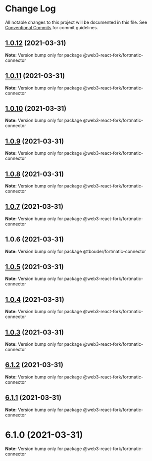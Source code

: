 # Change Log

All notable changes to this project will be documented in this file.
See [Conventional Commits](https://conventionalcommits.org) for commit guidelines.

## [1.0.12](https://github.com/TBouder/web3-react-fork/compare/@web3-react-fork/fortmatic-connector@1.0.11...@web3-react-fork/fortmatic-connector@1.0.12) (2021-03-31)

**Note:** Version bump only for package @web3-react-fork/fortmatic-connector





## [1.0.11](https://github.com/TBouder/web3-react-fork/compare/@web3-react-fork/fortmatic-connector@1.0.10...@web3-react-fork/fortmatic-connector@1.0.11) (2021-03-31)

**Note:** Version bump only for package @web3-react-fork/fortmatic-connector





## [1.0.10](https://github.com/TBouder/web3-react-fork/compare/@web3-react-fork/fortmatic-connector@1.0.9...@web3-react-fork/fortmatic-connector@1.0.10) (2021-03-31)

**Note:** Version bump only for package @web3-react-fork/fortmatic-connector





## [1.0.9](https://github.com/TBouder/web3-react-fork/compare/@web3-react-fork/fortmatic-connector@1.0.8...@web3-react-fork/fortmatic-connector@1.0.9) (2021-03-31)

**Note:** Version bump only for package @web3-react-fork/fortmatic-connector





## [1.0.8](https://github.com/TBouder/web3-react-fork/compare/@web3-react-fork/fortmatic-connector@1.0.7...@web3-react-fork/fortmatic-connector@1.0.8) (2021-03-31)

**Note:** Version bump only for package @web3-react-fork/fortmatic-connector





## [1.0.7](https://github.com/TBouder/web3-react-fork/compare/@web3-react-fork/fortmatic-connector@1.0.5...@web3-react-fork/fortmatic-connector@1.0.7) (2021-03-31)

**Note:** Version bump only for package @web3-react-fork/fortmatic-connector





## 1.0.6 (2021-03-31)

**Note:** Version bump only for package @tbouder/fortmatic-connector





## [1.0.5](https://github.com/TBouder/web3-react-fork/compare/@web3-react-fork/fortmatic-connector@1.0.4...@web3-react-fork/fortmatic-connector@1.0.5) (2021-03-31)

**Note:** Version bump only for package @web3-react-fork/fortmatic-connector





## [1.0.4](https://github.com/TBouder/web3-react-fork/compare/@web3-react-fork/fortmatic-connector@1.0.3...@web3-react-fork/fortmatic-connector@1.0.4) (2021-03-31)

**Note:** Version bump only for package @web3-react-fork/fortmatic-connector





## [1.0.3](https://github.com/TBouder/web3-react-fork/compare/@web3-react-fork/fortmatic-connector@6.1.2...@web3-react-fork/fortmatic-connector@1.0.3) (2021-03-31)

**Note:** Version bump only for package @web3-react-fork/fortmatic-connector





## [6.1.2](https://github.com/TBouder/web3-react-fork/compare/@web3-react-fork/fortmatic-connector@6.1.1...@web3-react-fork/fortmatic-connector@6.1.2) (2021-03-31)

**Note:** Version bump only for package @web3-react-fork/fortmatic-connector





## [6.1.1](https://github.com/TBouder/web3-react-fork/compare/@web3-react-fork/fortmatic-connector@6.1.0...@web3-react-fork/fortmatic-connector@6.1.1) (2021-03-31)

**Note:** Version bump only for package @web3-react-fork/fortmatic-connector





# 6.1.0 (2021-03-31)

**Note:** Version bump only for package @web3-react-fork/fortmatic-connector
